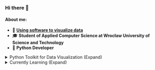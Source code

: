 ### Hi there :dizzy:



#### About me:

- :minidisc: **[Using software to visualize data](https://kjanus03.tumblr.com/)**
- :mortar_board: **Student of Applied Computer Science at Wrocław University of Science and Technology**
- :snake: **Python Developer**

<details>
<summary >
Python Toolkit for Data Visualization (Expand)
</summary>

| Index | Module name |
|-----:|-----------|
|     1| Matplotlib |
|     2| Seaborn |
|     3| NumPy |
|     4| Pandas |
|     5| Scikit-learn |
|     6| itertools |
|     7| collections |
|     8| BeautifulSoup4 & Requests |
|     9| Pillow |
</details> <details> <summary>
Currently Learning (Expand)
</summary>

| Index | Language |
|-----:|-----------|
|     1| Java |
|     2| TensorFlow in Python |
|     3| SQL |
|     4| C++|
</details>
